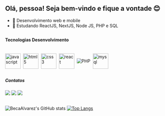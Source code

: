 ## Olá, pessoa! Seja bem-vindo e fique a vontade 😊

- 🔭 Desenvolvimento web e mobile 
- 🌱 Estudando ReactJS, NextJS, Node JS, PHP e SQL

##
 
#### Tecnologias Desenvolvimento 
<div style="display: inline_block"><br>
    <img align="center" alt="javascript" src="https://cdn.jsdelivr.net/gh/devicons/devicon/icons/javascript/javascript-plain.svg" width="50px"/>&nbsp;
    <img align="center" alt="html5" src="https://cdn.jsdelivr.net/gh/devicons/devicon/icons/html5/html5-plain-wordmark.svg" width="50px"/>&nbsp;
    <img align="center" alt="css3" src="https://cdn.jsdelivr.net/gh/devicons/devicon/icons/css3/css3-plain-wordmark.svg" width="50px"/>&nbsp;
    <img align="center" alt="react" src="https://cdn.jsdelivr.net/gh/devicons/devicon/icons/react/react-original-wordmark.svg" width="50px"/>&nbsp;
    <img align="center" alt="PHP" src="https://cdn.jsdelivr.net/gh/devicons/devicon@latest/icons/php/php-original.svg"/>&nbsp;    
    <img align="center" alt="mysql" src="https://cdn.jsdelivr.net/gh/devicons/devicon/icons/mysql/mysql-plain-wordmark.svg" width="50px"/>&nbsp;    
</div>                          

##
  
<h5>Contatos </h5>
<div>
  <a href="mailto:rebecaalvarez.ti@gmail.com" target="_blank"><img src="https://img.shields.io/badge/Gmail-D14836?style=for-the-badge&logo=gmail&logoColor=white" target="_blank"/></a>
  <a href="https://www.linkedin.com/in/rebecaalvarezti/" target="_blank"><img src="https://img.shields.io/badge/LinkedIn-0077B5?style=for-the-badge&logo=linkedin&logoColor=white" target="_blank"/></a>
  <a href="https://www.behance.net/RebecaAlvarez" target="_blank"><img src="https://img.shields.io/badge/-Behance-blue?style=for-the-badge&logo=behance&logoColor=white" target="_blank"/></a>
</div>

<br>

![BecaAlvarez's GitHub stats](https://github-readme-stats.vercel.app/api?username=BecaAlvarez&show_icons=true&theme=great-gatsby&count_private=true)&nbsp;[![Top Langs](https://github-readme-stats.vercel.app/api/top-langs/?username=BecaAlvarez&langs_count=8&layout=compact&theme=great-gatsby)](https://github.com/BecaAlvarez/github-readme-stats)



